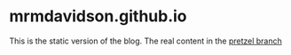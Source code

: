 # mrmdavidson.github.io

This is the static version of the blog. The real content in the [pretzel branch](https://github.com/MrMDavidson/mrmdavidson.github.io/tree/pretzel)


